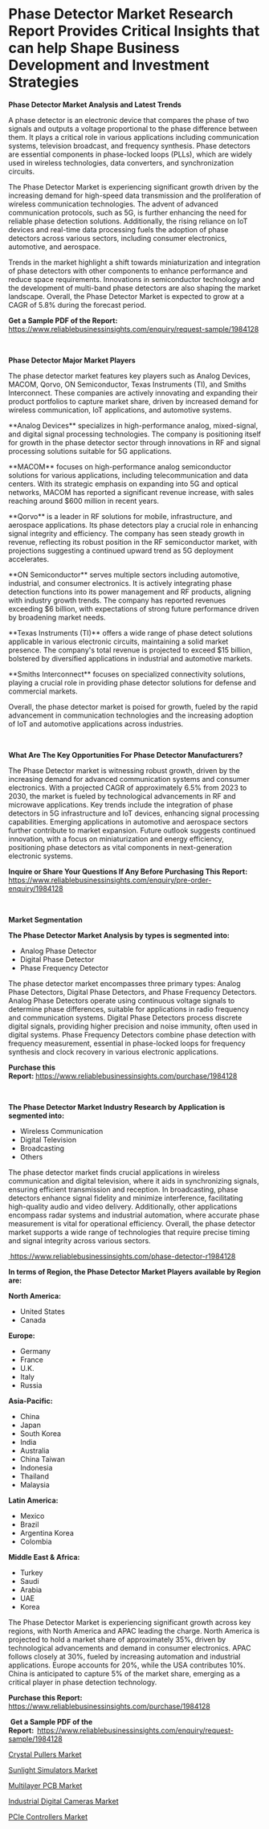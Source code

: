 <p><h1>Phase Detector Market Research Report Provides Critical Insights that can help Shape Business Development and Investment Strategies</h1></p><p><strong>Phase Detector Market Analysis and Latest Trends</strong></p>
<p><p>A phase detector is an electronic device that compares the phase of two signals and outputs a voltage proportional to the phase difference between them. It plays a critical role in various applications including communication systems, television broadcast, and frequency synthesis. Phase detectors are essential components in phase-locked loops (PLLs), which are widely used in wireless technologies, data converters, and synchronization circuits.</p><p>The Phase Detector Market is experiencing significant growth driven by the increasing demand for high-speed data transmission and the proliferation of wireless communication technologies. The advent of advanced communication protocols, such as 5G, is further enhancing the need for reliable phase detection solutions. Additionally, the rising reliance on IoT devices and real-time data processing fuels the adoption of phase detectors across various sectors, including consumer electronics, automotive, and aerospace.</p><p>Trends in the market highlight a shift towards miniaturization and integration of phase detectors with other components to enhance performance and reduce space requirements. Innovations in semiconductor technology and the development of multi-band phase detectors are also shaping the market landscape. Overall, the Phase Detector Market is expected to grow at a CAGR of 5.8% during the forecast period.</p></p>
<p><strong>Get a Sample PDF of the Report:&nbsp;</strong> <a href="https://www.reliablebusinessinsights.com/enquiry/request-sample/1984128?utm_campaign=75&utm_medium=2&utm_source=Github&utm_content=ia&utm_term=06042025&utm_id=phase-detector">https://www.reliablebusinessinsights.com/enquiry/request-sample/1984128</a></p>
<p>&nbsp;</p>
<p><strong>Phase Detector Major Market Players</strong></p>
<p><p>The phase detector market features key players such as Analog Devices, MACOM, Qorvo, ON Semiconductor, Texas Instruments (TI), and Smiths Interconnect. These companies are actively innovating and expanding their product portfolios to capture market share, driven by increased demand for wireless communication, IoT applications, and automotive systems.</p><p>**Analog Devices** specializes in high-performance analog, mixed-signal, and digital signal processing technologies. The company is positioning itself for growth in the phase detector sector through innovations in RF and signal processing solutions suitable for 5G applications. </p><p>**MACOM** focuses on high-performance analog semiconductor solutions for various applications, including telecommunication and data centers. With its strategic emphasis on expanding into 5G and optical networks, MACOM has reported a significant revenue increase, with sales reaching around $600 million in recent years.</p><p>**Qorvo** is a leader in RF solutions for mobile, infrastructure, and aerospace applications. Its phase detectors play a crucial role in enhancing signal integrity and efficiency. The company has seen steady growth in revenue, reflecting its robust position in the RF semiconductor market, with projections suggesting a continued upward trend as 5G deployment accelerates.</p><p>**ON Semiconductor** serves multiple sectors including automotive, industrial, and consumer electronics. It is actively integrating phase detection functions into its power management and RF products, aligning with industry growth trends. The company has reported revenues exceeding $6 billion, with expectations of strong future performance driven by broadening market needs.</p><p>**Texas Instruments (TI)** offers a wide range of phase detect solutions applicable in various electronic circuits, maintaining a solid market presence. The company's total revenue is projected to exceed $15 billion, bolstered by diversified applications in industrial and automotive markets.</p><p>**Smiths Interconnect** focuses on specialized connectivity solutions, playing a crucial role in providing phase detector solutions for defense and commercial markets.</p><p>Overall, the phase detector market is poised for growth, fueled by the rapid advancement in communication technologies and the increasing adoption of IoT and automotive applications across industries.</p></p>
<p>&nbsp;</p>
<p><strong>What Are The Key Opportunities For Phase Detector Manufacturers?</strong></p>
<p><p>The Phase Detector market is witnessing robust growth, driven by the increasing demand for advanced communication systems and consumer electronics. With a projected CAGR of approximately 6.5% from 2023 to 2030, the market is fueled by technological advancements in RF and microwave applications. Key trends include the integration of phase detectors in 5G infrastructure and IoT devices, enhancing signal processing capabilities. Emerging applications in automotive and aerospace sectors further contribute to market expansion. Future outlook suggests continued innovation, with a focus on miniaturization and energy efficiency, positioning phase detectors as vital components in next-generation electronic systems.</p></p>
<p><strong>Inquire or Share Your Questions If Any Before Purchasing This Report:</strong> <a href="https://www.reliablebusinessinsights.com/enquiry/pre-order-enquiry/1984128?utm_campaign=75&utm_medium=2&utm_source=Github&utm_content=ia&utm_term=06042025&utm_id=phase-detector">https://www.reliablebusinessinsights.com/enquiry/pre-order-enquiry/1984128</a></p>
<p>&nbsp;</p>
<p><strong>Market Segmentation</strong></p>
<p><strong>The Phase Detector Market Analysis by types is segmented into:</strong></p>
<p><ul><li>Analog Phase Detector</li><li>Digital Phase Detector</li><li>Phase Frequency Detector</li></ul></p>
<p><p>The phase detector market encompasses three primary types: Analog Phase Detectors, Digital Phase Detectors, and Phase Frequency Detectors. Analog Phase Detectors operate using continuous voltage signals to determine phase differences, suitable for applications in radio frequency and communication systems. Digital Phase Detectors process discrete digital signals, providing higher precision and noise immunity, often used in digital systems. Phase Frequency Detectors combine phase detection with frequency measurement, essential in phase-locked loops for frequency synthesis and clock recovery in various electronic applications.</p></p>
<p><strong>Purchase this Report:&nbsp;</strong><a href="https://www.reliablebusinessinsights.com/purchase/1984128?utm_campaign=75&utm_medium=2&utm_source=Github&utm_content=ia&utm_term=06042025&utm_id=phase-detector">https://www.reliablebusinessinsights.com/purchase/1984128</a></p>
<p>&nbsp;</p>
<p><strong>The Phase Detector Market Industry Research by Application is segmented into:</strong></p>
<p><ul><li>Wireless Communication</li><li>Digital Television</li><li>Broadcasting</li><li>Others</li></ul></p>
<p><p>The phase detector market finds crucial applications in wireless communication and digital television, where it aids in synchronizing signals, ensuring efficient transmission and reception. In broadcasting, phase detectors enhance signal fidelity and minimize interference, facilitating high-quality audio and video delivery. Additionally, other applications encompass radar systems and industrial automation, where accurate phase measurement is vital for operational efficiency. Overall, the phase detector market supports a wide range of technologies that require precise timing and signal integrity across various sectors.</p></p>
<p><a href="https://www.reliablebusinessinsights.com/phase-detector-r1984128?utm_campaign=75&utm_medium=2&utm_source=Github&utm_content=ia&utm_term=06042025&utm_id=phase-detector">&nbsp;https://www.reliablebusinessinsights.com/phase-detector-r1984128</a></p>
<p><strong>In terms of Region, the Phase Detector Market Players available by Region are:</strong></p>
<p>
    <p> <strong> North America: </strong>
        <ul>
            <li>United States</li>
            <li>Canada</li>
        </ul>
        </p> 
    <p> <strong> Europe: </strong>
        <ul>
            <li>Germany</li>
            <li>France</li>
            <li>U.K.</li>
            <li>Italy</li>
            <li>Russia</li>
        </ul>
        </p> 
    <p> <strong> Asia-Pacific: </strong>
        <ul>
            <li>China</li>
            <li>Japan</li>
            <li>South Korea</li>
            <li>India</li>
            <li>Australia</li>
            <li>China Taiwan</li>
            <li>Indonesia</li>
            <li>Thailand</li>
            <li>Malaysia</li>
        </ul>
        </p> 
    <p> <strong> Latin America: </strong>
        <ul>
            <li>Mexico</li>
            <li>Brazil</li>
            <li>Argentina Korea</li>
            <li>Colombia</li>
        </ul>
        </p> 
    <p> <strong> Middle East & Africa: </strong>
        <ul>
            <li>Turkey</li>
            <li>Saudi</li>
            <li>Arabia</li>
            <li>UAE</li>
            <li>Korea</li>
        </ul>
    </p>
    </p>
<p><p>The Phase Detector Market is experiencing significant growth across key regions, with North America and APAC leading the charge. North America is projected to hold a market share of approximately 35%, driven by technological advancements and demand in consumer electronics. APAC follows closely at 30%, fueled by increasing automation and industrial applications. Europe accounts for 20%, while the USA contributes 10%. China is anticipated to capture 5% of the market share, emerging as a critical player in phase detection technology.</p></p>
<p><strong>Purchase this Report: </strong><a href="https://www.reliablebusinessinsights.com/purchase/1984128?utm_campaign=75&utm_medium=2&utm_source=Github&utm_content=ia&utm_term=06042025&utm_id=phase-detector">https://www.reliablebusinessinsights.com/purchase/1984128</a></p>
<p>&nbsp;<strong>Get a Sample PDF of the Report:&nbsp;&nbsp;</strong><a href="https://www.reliablebusinessinsights.com/enquiry/request-sample/1984128?utm_campaign=75&utm_medium=2&utm_source=Github&utm_content=ia&utm_term=06042025&utm_id=phase-detector">https://www.reliablebusinessinsights.com/enquiry/request-sample/1984128</a></p>
<p><strong></strong></p>
<p><p><a href="https://github.com/handyiongikg/Market-Research-Report-List-1/blob/main/crystal-pullers-market.md?utm_campaign=75&utm_medium=2&utm_source=Github&utm_content=ia&utm_term=06042025&utm_id=phase-detector">Crystal Pullers Market</a></p><p><a href="https://github.com/nellygussisy/Market-Research-Report-List-1/blob/main/sunlight-simulators-market.md?utm_campaign=75&utm_medium=2&utm_source=Github&utm_content=ia&utm_term=06042025&utm_id=phase-detector">Sunlight Simulators Market</a></p><p><a href="https://github.com/cwasicioaie/Market-Research-Report-List-1/blob/main/multilayer-pcb-market.md?utm_campaign=75&utm_medium=2&utm_source=Github&utm_content=ia&utm_term=06042025&utm_id=phase-detector">Multilayer PCB Market</a></p><p><a href="https://github.com/budenhanelfc/Market-Research-Report-List-1/blob/main/industrial-digital-cameras-market.md?utm_campaign=75&utm_medium=2&utm_source=Github&utm_content=ia&utm_term=06042025&utm_id=phase-detector">Industrial Digital Cameras Market</a></p><p><a href="https://github.com/ebalabenoot/Market-Research-Report-List-1/blob/main/pcie-controllers-market.md?utm_campaign=75&utm_medium=2&utm_source=Github&utm_content=ia&utm_term=06042025&utm_id=phase-detector">PCIe Controllers Market</a></p></p>